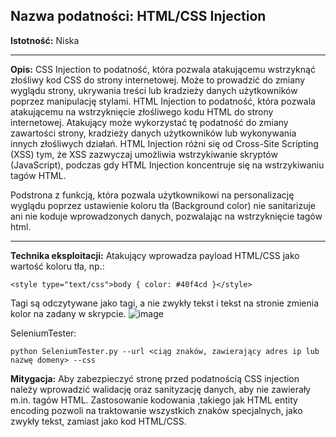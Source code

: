 ## Nazwa podatności: HTML/CSS Injection

**Istotność:** Niska

---

**Opis:**
CSS Injection to podatność, która pozwala atakującemu wstrzyknąć złośliwy kod CSS do strony internetowej. Może to prowadzić do zmiany wyglądu strony, ukrywania treści lub kradzieży danych użytkowników poprzez manipulację stylami.
HTML Injection to podatność, która pozwala atakującemu na wstrzyknięcie złośliwego kodu HTML do strony internetowej. Atakujący może wykorzystać tę podatność do zmiany zawartości strony, kradzieży danych użytkowników lub wykonywania innych złośliwych działań. HTML Injection różni się od Cross-Site Scripting (XSS) tym, że XSS zazwyczaj umożliwia wstrzykiwanie skryptów (JavaScript), podczas gdy HTML Injection koncentruje się na wstrzykiwaniu tagów HTML.

Podstrona z funkcją, która pozwala użytkownikowi na personalizację wyglądu poprzez ustawienie koloru tła (Background color) nie sanitarizuje ani nie koduje wprowadzonych danych, pozwalając na wstrzyknięcie tagów html.

---

**Technika eksploitacji:**
Atakujący wprowadza payload HTML/CSS jako wartość koloru tła, np.:

`<style type="text/css">body { color: #40f4cd }</style>`

Tagi są odczytywane jako tagi, a nie zwykły tekst i tekst na stronie zmienia kolor na zadany w skrypcie.
![image](https://github.com/GrzechuG/PWR-CBE-BAW-mutillidae-2024/assets/56219452/35ebe69f-2ca5-4b3d-b322-4613bbf5b0e1)

SeleniumTester:
```
python SeleniumTester.py --url <ciąg znaków, zawierający adres ip lub nazwę domeny> --css
```


**Mitygacja:**
Aby zabezpieczyć stronę przed podatnością CSS injection należy wprowadzić walidację oraz sanityzację danych, aby nie zawierały m.in. tagów HTML. Zastosowanie kodowania ,takiego jak HTML entity encoding pozwoli na traktowanie wszystkich znaków specjalnych, jako zwykły tekst, zamiast jako kod HTML/CSS.
